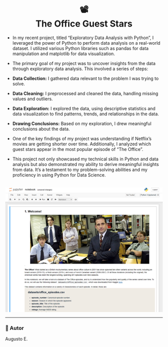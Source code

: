 <h1 align="center">📽<br>The Office Guest Stars</h1> 

- In my recent project, titled “Exploratory Data Analysis with Python”, I leveraged the power of Python to perform data analysis on a real-world dataset. I utilized various Python libraries such as pandas for data manipulation and matplotlib for data visualization.

- The primary goal of my project was to uncover insights from the data through exploratory data analysis. This involved a series of steps:

- <b>Data Collection:</b> I gathered data relevant to the problem I was trying to solve.

- <b>Data Cleaning:</b> I preprocessed and cleaned the data, handling missing values and outliers.

- <b>Data Exploration:</b> I explored the data, using descriptive statistics and data visualization to find patterns, trends, and relationships in the data.

- <b> Drawing Conclusions:</b> Based on my exploration, I drew meaningful conclusions about the data.

- One of the key findings of my project was understanding if Netflix’s movies are getting shorter over time. Additionally, I analyzed which guest stars appear in the most popular episode of “The Office”.

- This project not only showcased my technical skills in Python and data analysis but also demonstrated my ability to derive meaningful insights from data. It’s a testament to my problem-solving abilities and my proficiency in using Python for Data Science.
<br></br>

<img src="github_assets/theoffice.png" />

--- 

<h3>🦄 Autor</h3>
<p>Augusto E.</p>

